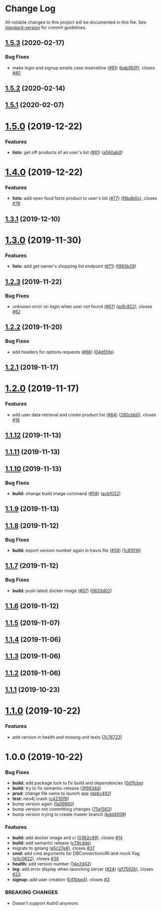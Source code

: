 # Change Log

All notable changes to this project will be documented in this file. See [standard-version](https://github.com/conventional-changelog/standard-version) for commit guidelines.

<a name="1.5.3"></a>
## [1.5.3](https://github.com/Sehsyha/crounch-back/compare/1.5.2...1.5.3) (2020-02-17)


### Bug Fixes

* make login and signup emails case insensitive ([#91](https://github.com/Sehsyha/crounch-back/issues/91)) ([bab950f](https://github.com/Sehsyha/crounch-back/commit/bab950f)), closes [#80](https://github.com/Sehsyha/crounch-back/issues/80)



<a name="1.5.2"></a>
## [1.5.2](https://github.com/Sehsyha/crounch-back/compare/1.5.1...1.5.2) (2020-02-14)



<a name="1.5.1"></a>
## [1.5.1](https://github.com/Sehsyha/crounch-back/compare/1.5.0...1.5.1) (2020-02-07)



<a name="1.5.0"></a>
# [1.5.0](https://github.com/Sehsyha/crounch-back/compare/1.4.0...1.5.0) (2019-12-22)


### Features

* **lists:** get off products of an user's list ([#81](https://github.com/Sehsyha/crounch-back/issues/81)) ([a580ab0](https://github.com/Sehsyha/crounch-back/commit/a580ab0))



<a name="1.4.0"></a>
# [1.4.0](https://github.com/Sehsyha/crounch-back/compare/1.3.1...1.4.0) (2019-12-22)


### Features

* **lists:** add open food facts product to user's list ([#77](https://github.com/Sehsyha/crounch-back/issues/77)) ([f9bdb0c](https://github.com/Sehsyha/crounch-back/commit/f9bdb0c)), closes [#76](https://github.com/Sehsyha/crounch-back/issues/76)



<a name="1.3.1"></a>
## [1.3.1](https://github.com/Sehsyha/crounch-back/compare/1.3.0...1.3.1) (2019-12-10)



<a name="1.3.0"></a>
# [1.3.0](https://github.com/Sehsyha/crounch-back/compare/1.2.3...1.3.0) (2019-11-30)


### Features

* **lists:** add get owner's shopping list endpoint ([#71](https://github.com/Sehsyha/crounch-back/issues/71)) ([f993b29](https://github.com/Sehsyha/crounch-back/commit/f993b29))



<a name="1.2.3"></a>
## [1.2.3](https://github.com/Sehsyha/crounch-back/compare/1.2.2...1.2.3) (2019-11-22)


### Bug Fixes

* unknown error on login when user not found ([#67](https://github.com/Sehsyha/crounch-back/issues/67)) ([edfc822](https://github.com/Sehsyha/crounch-back/commit/edfc822)), closes [#62](https://github.com/Sehsyha/crounch-back/issues/62)



<a name="1.2.2"></a>
## [1.2.2](https://github.com/Sehsyha/crounch-back/compare/1.2.1...1.2.2) (2019-11-20)


### Bug Fixes

* add headers for options requests ([#66](https://github.com/Sehsyha/crounch-back/issues/66)) ([04d55fe](https://github.com/Sehsyha/crounch-back/commit/04d55fe))



<a name="1.2.1"></a>
## [1.2.1](https://github.com/Sehsyha/crounch-back/compare/1.2.0...1.2.1) (2019-11-17)



<a name="1.2.0"></a>
# [1.2.0](https://github.com/Sehsyha/crounch-back/compare/1.1.12...1.2.0) (2019-11-17)


### Features

* add user data retrieval and create product list ([#64](https://github.com/Sehsyha/crounch-back/issues/64)) ([280cbb0](https://github.com/Sehsyha/crounch-back/commit/280cbb0)), closes [#18](https://github.com/Sehsyha/crounch-back/issues/18)



<a name="1.1.12"></a>
## [1.1.12](https://github.com/Sehsyha/crounch-back/compare/1.1.11...1.1.12) (2019-11-13)



<a name="1.1.11"></a>
## [1.1.11](https://github.com/Sehsyha/crounch-back/compare/1.1.10...1.1.11) (2019-11-13)



<a name="1.1.10"></a>
## [1.1.10](https://github.com/Sehsyha/crounch-back/compare/1.1.9...1.1.10) (2019-11-13)


### Bug Fixes

* **build:** change build image command ([#59](https://github.com/Sehsyha/crounch-back/issues/59)) ([acbf022](https://github.com/Sehsyha/crounch-back/commit/acbf022))



<a name="1.1.9"></a>
## [1.1.9](https://github.com/Sehsyha/crounch-back/compare/1.1.8...1.1.9) (2019-11-13)



<a name="1.1.8"></a>
## [1.1.8](https://github.com/Sehsyha/crounch-back/compare/1.1.7...1.1.8) (2019-11-12)


### Bug Fixes

* **build:** export version number again in travis file ([#58](https://github.com/Sehsyha/crounch-back/issues/58)) ([1c81016](https://github.com/Sehsyha/crounch-back/commit/1c81016))



<a name="1.1.7"></a>
## [1.1.7](https://github.com/Sehsyha/crounch-back/compare/1.1.6...1.1.7) (2019-11-12)


### Bug Fixes

* **build:** push latest docker image ([#57](https://github.com/Sehsyha/crounch-back/issues/57)) ([0633d02](https://github.com/Sehsyha/crounch-back/commit/0633d02))



<a name="1.1.6"></a>
## [1.1.6](https://github.com/Sehsyha/crounch-back/compare/1.1.5...1.1.6) (2019-11-12)



<a name="1.1.5"></a>
## [1.1.5](https://github.com/Sehsyha/crounch-back/compare/1.1.4...1.1.5) (2019-11-07)



<a name="1.1.4"></a>
## [1.1.4](https://github.com/Sehsyha/crounch-back/compare/1.1.3...1.1.4) (2019-11-06)



<a name="1.1.3"></a>
## [1.1.3](https://github.com/Sehsyha/crounch-back/compare/1.1.2...1.1.3) (2019-11-06)



<a name="1.1.2"></a>
## [1.1.2](https://github.com/Sehsyha/crounch-back/compare/1.1.1...1.1.2) (2019-11-06)



<a name="1.1.1"></a>
## [1.1.1](https://github.com/Sehsyha/crounch-back/compare/1.1.0...1.1.1) (2019-10-23)



<a name="1.1.0"></a>
# [1.1.0](https://github.com/Sehsyha/crounch-back/compare/1.0.0...1.1.0) (2019-10-22)


### Features

* add version in health and missing unit tests ([7c76723](https://github.com/Sehsyha/crounch-back/commit/7c76723))



<a name="1.0.0"></a>
# 1.0.0 (2019-10-22)


### Bug Fixes

* **build:** add package lock to fix build and dependencies ([0d1fcbe](https://github.com/Sehsyha/crounch-back/commit/0d1fcbe))
* **build:** try to fix semantic-release ([3f9834d](https://github.com/Sehsyha/crounch-back/commit/3f9834d))
* **prod:** change file name to launch app ([de6c492](https://github.com/Sehsyha/crounch-back/commit/de6c492))
* **test:** neo4j crash ([c4230f8](https://github.com/Sehsyha/crounch-back/commit/c4230f8))
* bump version again ([fa09860](https://github.com/Sehsyha/crounch-back/commit/fa09860))
* bump version not committing changes ([75e1563](https://github.com/Sehsyha/crounch-back/commit/75e1563))
* bump version trying to create master branch ([bdd4008](https://github.com/Sehsyha/crounch-back/commit/bdd4008))


### Features

* **build:** add docker image and ci ([0362c99](https://github.com/Sehsyha/crounch-back/commit/0362c99)), closes [#14](https://github.com/Sehsyha/crounch-back/issues/14)
* **build:** add semantic release ([c79cdde](https://github.com/Sehsyha/crounch-back/commit/c79cdde))
* migrate to golang ([a5c27e8](https://github.com/Sehsyha/crounch-back/commit/a5c27e8)), closes [#37](https://github.com/Sehsyha/crounch-back/issues/37)
* **cmd:** add cmd arguments for DBConnectionURI and mock flag ([e0c0622](https://github.com/Sehsyha/crounch-back/commit/e0c0622)), closes [#39](https://github.com/Sehsyha/crounch-back/issues/39)
* **health:** add version number ([14e2d42](https://github.com/Sehsyha/crounch-back/commit/14e2d42))
* **log:** add error display when launching server ([#24](https://github.com/Sehsyha/crounch-back/issues/24)) ([d17592b](https://github.com/Sehsyha/crounch-back/commit/d17592b)), closes [#23](https://github.com/Sehsyha/crounch-back/issues/23)
* **signup:** add user creation ([041bbe4](https://github.com/Sehsyha/crounch-back/commit/041bbe4)), closes [#3](https://github.com/Sehsyha/crounch-back/issues/3)


### BREAKING CHANGES

* Doesn't support Auth0 anymore.
